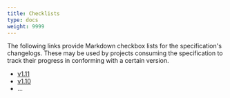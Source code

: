 ```yaml
---
title: Checklists
type: docs
weight: 9999
---
```


The following links provide Markdown checkbox lists for the specification's changelogs.
These may be used by projects consuming the specification to track their progress in conforming
with a certain version.

-   [v1.11](/checklists/v1.11/index.md)
-   [v1.10](/checklists/v1.10/index.md)
-   ...
